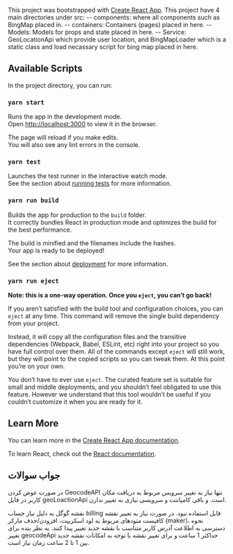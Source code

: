 This project was bootstrapped with [Create React App](https://github.com/facebook/create-react-app).
This project have 4 main directories under src:
  --  components: where all components such as BingMap placed in.
  --  containers: Containers (pages) placed in here.
  --  Models: Models for props and state placed in here.
  --  Service: GeoLocationApi which provide user location, and BingMapLoader which is a static class and load necassary script for bing map placed in here.


## Available Scripts

In the project directory, you can run:

### `yarn start`

Runs the app in the development mode.<br>
Open [http://localhost:3000](http://localhost:3000) to view it in the browser.

The page will reload if you make edits.<br>
You will also see any lint errors in the console.

### `yarn test`

Launches the test runner in the interactive watch mode.<br>
See the section about [running tests](https://facebook.github.io/create-react-app/docs/running-tests) for more information.

### `yarn run build`

Builds the app for production to the `build` folder.<br>
It correctly bundles React in production mode and optimizes the build for the best performance.

The build is minified and the filenames include the hashes.<br>
Your app is ready to be deployed!

See the section about [deployment](https://facebook.github.io/create-react-app/docs/deployment) for more information.

### `yarn run eject`

**Note: this is a one-way operation. Once you `eject`, you can’t go back!**

If you aren’t satisfied with the build tool and configuration choices, you can `eject` at any time. This command will remove the single build dependency from your project.

Instead, it will copy all the configuration files and the transitive dependencies (Webpack, Babel, ESLint, etc) right into your project so you have full control over them. All of the commands except `eject` will still work, but they will point to the copied scripts so you can tweak them. At this point you’re on your own.

You don’t have to ever use `eject`. The curated feature set is suitable for small and middle deployments, and you shouldn’t feel obligated to use this feature. However we understand that this tool wouldn’t be useful if you couldn’t customize it when you are ready for it.

## Learn More

You can learn more in the [Create React App documentation](https://facebook.github.io/create-react-app/docs/getting-started).

To learn React, check out the [React documentation](https://reactjs.org/).


## جواب سوالات

در صورت عوض کردن GeocodeAPI تنها نیاز به تغییر سرویس مربوط به دریافت مکان کاربر در فایل  geoLoactionApi است. و باقی کامپاننت  و سرویسی نیازی به تغییر ندارن.

نقشه گوگل به دلیل نیاز حساب billing قابل استفاده نبود.
در صورت نیاز به تغییر نقشه کافیست متودهای مربوط به لود اسکریپت، افزودن/حذف مارکر (maker)، نحوه دسترسی به اطلاعت آدرس  کاربر متناسب با نقشه جدید تغییر پیدا کنند.
به نظر بنده برای تغییر geocodeApi حداکثر 1 ساعت و برای تغییر نقشه با توجه به امکانات نقشه جدید بین 1 تا 2 ساعت زمان نیاز است.